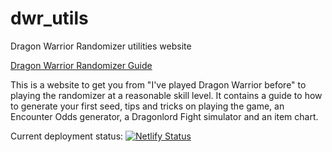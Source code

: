 # dwr_utils
Dragon Warrior Randomizer utilities website

[Dragon Warrior Randomizer Guide](https://www.dwrguide.com)

This is a website to get you from "I've played Dragon Warrior before" to playing the randomizer at a reasonable skill level.  It contains a guide to how to generate your first seed, tips and tricks on playing the game, an Encounter Odds generator, a Dragonlord Fight simulator and an item chart. 


Current deployment status: [![Netlify Status](https://api.netlify.com/api/v1/badges/5e592168-3bd5-4032-ad4b-dec9a233bc4a/deploy-status)](https://app.netlify.com/sites/dwrguide/deploys)
